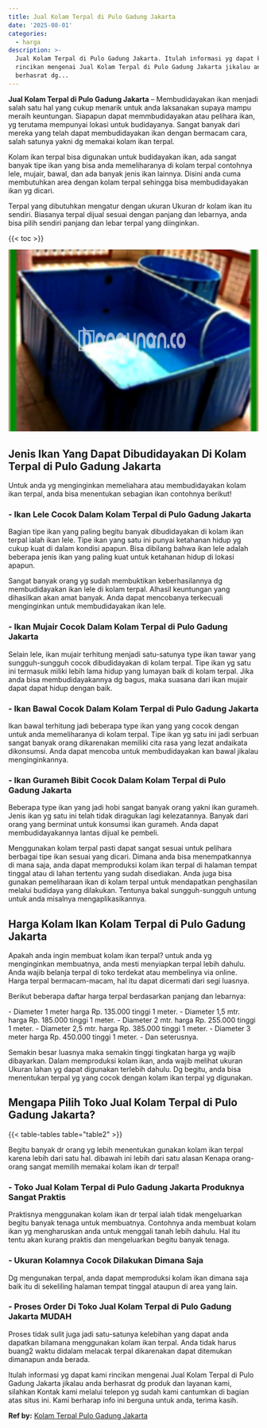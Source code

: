 ```yaml
---
title: Jual Kolam Terpal di Pulo Gadung Jakarta
date: '2025-08-01'
categories:
  - harga
description: >-
  Jual Kolam Terpal di Pulo Gadung Jakarta. Itulah informasi yg dapat kami
  rincikan mengenai Jual Kolam Terpal di Pulo Gadung Jakarta jikalau anda
  berhasrat dg...
---
```


**Jual Kolam Terpal di Pulo Gadung Jakarta** – Membudidayakan ikan menjadi salah satu hal yang cukup menarik untuk anda laksanakan supaya mampu meraih keuntungan. Siapapun dapat memmbudidayakan atau pelihara ikan, yg terutama mempunyai lokasi untuk budidayanya. Sangat banyak dari mereka yang telah dapat membudidayakan ikan dengan bermacam cara, salah satunya yakni dg memakai kolam ikan terpal.

Kolam ikan terpal bisa digunakan untuk budidayakan ikan, ada sangat banyak tipe ikan yang bisa anda memeliharanya di kolam terpal contohnya lele, mujair, bawal, dan ada banyak jenis ikan lainnya. Disini anda cuma membutuhkan area dengan kolam terpal sehingga bisa membudidayakan ikan yg dicari.

Terpal yang dibutuhkan mengatur dengan ukuran Ukuran dr kolam ikan itu sendiri. Biasanya terpal dijual sesuai dengan panjang dan lebarnya, anda bisa pilih sendiri panjang dan lebar terpal yang diinginkan.

{{< toc >}}

![Jual Kolam Terpal di Pulo Gadung Jakarta](/images/jual-kolam-terpal-26.png)

## Jenis Ikan Yang Dapat Dibudidayakan Di Kolam Terpal di Pulo Gadung Jakarta

Untuk anda yg menginginkan memeliahara atau membudidayakan kolam ikan terpal, anda bisa menentukan sebagian ikan contohnya berikut!

### \- Ikan Lele Cocok Dalam Kolam Terpal di Pulo Gadung Jakarta

Bagian tipe ikan yang paling begitu banyak dibudidayakan di kolam ikan terpal ialah ikan lele. Tipe ikan yang satu ini punyai ketahanan hidup yg cukup kuat di dalam kondisi apapun. Bisa dibilang bahwa ikan lele adalah beberapa jenis ikan yang paling kuat untuk ketahanan hidup di lokasi apapun.

Sangat banyak orang yg sudah membuktikan keberhasilannya dg membudidayakan ikan lele di kolam terpal. Alhasil keuntungan yang dihasilkan akan amat banyak. Anda dapat mencobanya terkecuali menginginkan untuk membudidayakan ikan lele.

### \- Ikan Mujair Cocok Dalam Kolam Terpal di Pulo Gadung Jakarta

Selain lele, ikan mujair terhitung menjadi satu-satunya type ikan tawar yang sungguh-sungguh cocok dibudidayakan di kolam terpal. Tipe ikan yg satu ini termasuk miliki lebih lama hidup yang lumayan baik di kolam terpal. Jika anda bisa membudidayakannya dg bagus, maka suasana dari ikan mujair dapat dapat hidup dengan baik.

### \- Ikan Bawal Cocok Dalam Kolam Terpal di Pulo Gadung Jakarta

Ikan bawal terhitung jadi beberapa type ikan yang yang cocok dengan untuk anda memeliharanya di kolam terpal. Tipe ikan yg satu ini jadi serbuan sangat banyak orang dikarenakan memiliki cita rasa yang lezat andaikata dikonsumsi. Anda dapat mencoba untuk membudidayakan kan bawal jikalau menginginkannya.

### \- Ikan Gurameh Bibit Cocok Dalam Kolam Terpal di Pulo Gadung Jakarta

Beberapa type ikan yang jadi hobi sangat banyak orang yakni ikan gurameh. Jenis ikan yg satu ini telah tidak diragukan lagi kelezatannya. Banyak dari orang yang berminat untuk konsumsi ikan gurameh. Anda dapat membudidayakannya lantas dijual ke pembeli.

Menggunakan kolam terpal pasti dapat sangat sesuai untuk pelihara berbagai tipe ikan sesuai yang dicari. Dimana anda bisa menempatkannya di mana saja, anda dapat memproduksi kolam ikan terpal di halaman tempat tinggal atau di lahan tertentu yang sudah disediakan. Anda juga bisa gunakan pemeliharaan ikan di kolam terpal untuk mendapatkan penghasilan melalui budidaya yang dilakukan. Tentunya bakal sungguh-sungguh untung untuk anda misalnya mengaplikasikannya.

## Harga Kolam Ikan Kolam Terpal di Pulo Gadung Jakarta

Apakah anda ingin membuat kolam ikan terpal? untuk anda yg menginginkan membuatnya, anda mesti menyiapkan terpal lebih dahulu. Anda wajib belanja terpal di toko terdekat atau membelinya via online. Harga terpal bermacam-macam, hal itu dapat dicermati dari segi luasnya.

Berikut beberapa daftar harga terpal berdasarkan panjang dan lebarnya:

\- Diameter 1 meter harga Rp. 135.000 tinggi 1 meter. - Diameter 1,5 mtr. harga Rp. 185.000 tinggi 1 meter. - Diameter 2 mtr. harga Rp. 255.000 tinggi 1 meter. - Diameter 2,5 mtr. harga Rp. 385.000 tinggi 1 meter. - Diameter 3 meter harga Rp. 450.000 tinggi 1 meter. - Dan seterusnya.

Semakin besar luasnya maka semakin tinggi tingkatan harga yg wajib dibayarkan. Dalam memproduksi kolam ikan, anda wajib melihat ukuran Ukuran lahan yg dapat digunakan terlebih dahulu. Dg begitu, anda bisa menentukan terpal yg yang cocok dengan kolam ikan terpal yg digunakan.

## Mengapa Pilih Toko Jual Kolam Terpal di Pulo Gadung Jakarta?

{{< table-tables table="table2" >}}

Begitu banyak dr orang yg lebih menentukan gunakan kolam ikan terpal karena lebih dari satu hal. dibawah ini lebih dari satu alasan Kenapa orang-orang sangat memilih memakai kolam ikan dr terpal!

### \- Toko Jual Kolam Terpal di Pulo Gadung Jakarta Produknya Sangat Praktis

Praktisnya menggunakan kolam ikan dr terpal ialah tidak mengeluarkan begitu banyak tenaga untuk membuatnya. Contohnya anda membuat kolam ikan yg mengharuskan anda untuk menggali tanah lebih dahulu. Hal itu tentu akan kurang praktis dan mengeluarkan begitu banyak tenaga.

### \- Ukuran Kolamnya Cocok Dilakukan Dimana Saja

Dg mengunakan terpal, anda dapat memproduksi kolam ikan dimana saja baik itu di sekeliling halaman tempat tinggal ataupun di area yang lain.

### \- Proses Order Di Toko Jual Kolam Terpal di Pulo Gadung Jakarta MUDAH

Proses tidak sulit juga jadi satu-satunya kelebihan yang dapat anda dapatkan bilamana menggunakan kolam ikan terpal. Anda tidak harus buang2 waktu didalam melacak terpal dikarenakan dapat ditemukan dimanapun anda berada.

Itulah informasi yg dapat kami rincikan mengenai Jual Kolam Terpal di Pulo Gadung Jakarta jikalau anda berhasrat dg produk dan layanan kami, silahkan Kontak kami melalui telepon yg sudah kami cantumkan di bagian atas situs ini. Kami berharap info ini berguna untuk anda, terima kasih.

**Ref by:** [Kolam Terpal Pulo Gadung Jakarta](https://id.wikipedia.org/wiki/Kolam)
